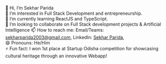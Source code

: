 👋 Hi, I’m Sekhar Parida  
👀 I’m interested in Full Stack Development and entrepreneurship.  
🌱 I’m currently learning ReactJS and TypeScript.  
💞️ I’m looking to collaborate on Full Stack development projects & Artificial Intelligence
📫 How to reach me: Email/Teams: sekharparida2003@gmail.com, LinkedIn: [Sekhar Parida](https://www.linkedin.com/in/sekhar-parida),  
😄 Pronouns: He/Him  
⚡ Fun fact: I won 1st place at Startup Odisha competition for showcasing cultural heritage through an innovative Webapp!

<!---
Sekhar03/Sekhar03 is a ✨ special ✨ repository because its `README.md` (this file) appears on your GitHub profile.
You can click the Preview link to take a look at your changes.
--->
